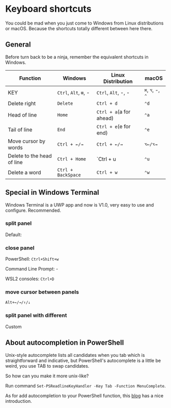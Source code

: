 # Keyboard shortcuts

You could be mad when you just come to Windows from Linux distributions or macOS. Because the shortcuts totally different between here there.

## General

Before turn back to be a ninja, remember the equivalent shortcuts in Windows.

| Function                   | Windows               | Linux Distribution      | macOS            |
| -------------------------- | --------------------- | ----------------------- | ---------------- |
| KEY                        | `Ctrl`, `Alt`, `⊞`, - | `Ctrl`, `Alt`, -, -     | `⌘`, `⌥`, -, `⌃` |
| Delete right               | `Delete`              | `Ctrl + d`              | `⌃d`             |
| Head of line               | `Home`                | `Ctrl + a`(a for ahead) | `⌃a`             |
| Tail of line               | `End`                 | `Ctrl + e`(e for end)   | `⌃e`             |
| Move cursor by words       | `Ctrl + ←/→`          | `Ctrl + ←/→`            | `⌥←/⌥→`          |
| Delete to the head of line | `Ctrl + Home`         | `Ctrl + u               | `⌃u`              |
| Delete a word              | `Ctrl + BackSpace`    | `Ctrl + w`              | `⌃w`             |

## Special in Windows Terminal

Windows Terminal is a UWP app and now is V1.0, very easy to use and configure. Recommended.

### split panel

Default:

### close panel

PowerShell: `Ctrl+Shift+w`

Command Line Prompt: -

WSL2 consoles: `Ctrl+D`

### move cursor between panels

`Alt+←/→/↑/↓`

### split panel with different

Custom

## About autocompletion in PowerShell

Unix-style autocomplete lists all candidates when you tab which is straightforward and indicative, but PowerShell's autocomplete is a little be weird, you use TAB to swap candidates.

So how can you make it more unix-like?

Run command `Set-PSReadlineKeyHandler -Key Tab -Function MenuComplete`.

As for add autocompletion to your PowerShell function, this [blog](https://foxdeploy.com/2017/01/13/adding-tab-completion-to-your-powershell-functions/) has a nice introduction.
